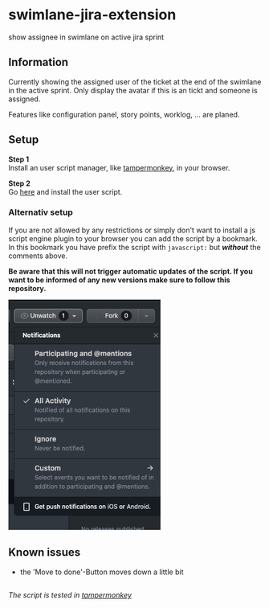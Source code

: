 # swimlane-jira-extension

show assignee in swimlane on active jira sprint

## Information

Currently showing the assigned user of the ticket at the end of the swimlane in the active sprint.
Only display the avatar if this is an tickt and someone is assigned.

Features like configuration panel, story points, worklog, ... are planed.

## Setup

**Step 1**  
Install an user script manager, like [tampermonkey](https://www.tampermonkey.net/), in your browser.

**Step 2**  
Go [here](https://openuserjs.org/scripts/5he1d0r/swimlane_jira_extension) and install the user script.

### Alternativ setup

If you are not allowed by any restrictions or simply don't want to install a js script engine plugin to your browser you can add the script by a bookmark.
In this bookmark you have prefix the script with `javascript:` but ***without*** the comments above.

**Be aware that this will not trigger automatic updates of the script.
If you want to be informed of any new versions make sure to follow this repository.**

![](/resources/make_sure_to_watch.png)

## Known issues

- the 'Move to done'-Button moves down a little bit

##

*The script is tested in [tampermonkey](https://www.tampermonkey.net/)*
